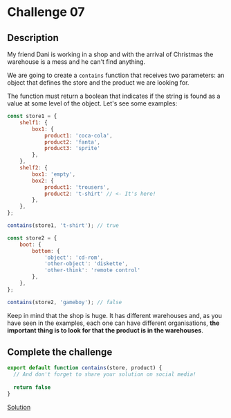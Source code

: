 # Challenge 07

## Description

My friend Dani is working in a shop and with the arrival of Christmas the warehouse is a mess and he can't find anything.

We are going to create a `contains` function that receives two parameters: an object that defines the store and the product we are looking for.

The function must return a boolean that indicates if the string is found as a value at some level of the object. Let's see some examples:

```javascript
const store1 = {
	shelf1: {
		box1: {
			product1: 'coca-cola',
			product2: 'fanta',
			product3: 'sprite'
		},
	},
	shelf2: {
		box1: 'empty',
		box2: {
			product1: 'trousers',
			product2: 't-shirt' // <- It's here!
		},
	},
};

contains(store1, 't-shirt'); // true

const store2 = {
	boot: {
		bottom: {
			'object': 'cd-rom',
			'other-object': 'diskette',
			'other-think': 'remote control'
		},
	},
};

contains(store2, 'gameboy'); // false
```

Keep in mind that the shop is huge. It has different warehouses and, as you have seen in the examples, each one can have different organisations, **the important thing is to look for that the product is in the warehouses**.

## Complete the challenge

```javascript
export default function contains(store, product) {
  // And don't forget to share your solution on social media!
  
  return false
}
```

[Solution](./js/script.js)